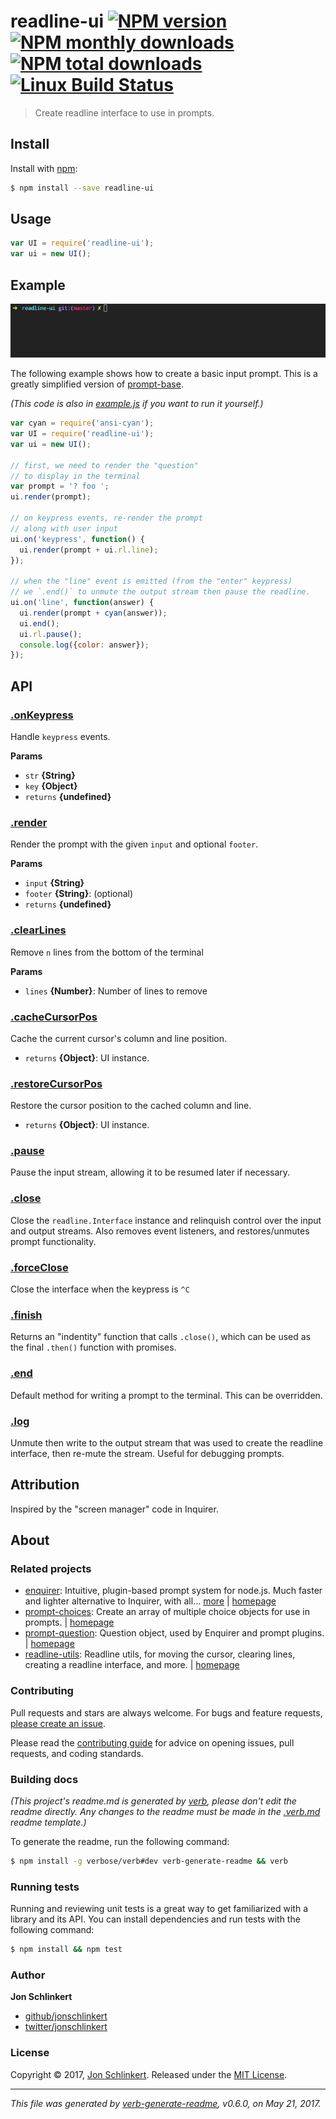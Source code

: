 # readline-ui [![NPM version](https://img.shields.io/npm/v/readline-ui.svg?style=flat)](https://www.npmjs.com/package/readline-ui) [![NPM monthly downloads](https://img.shields.io/npm/dm/readline-ui.svg?style=flat)](https://npmjs.org/package/readline-ui) [![NPM total downloads](https://img.shields.io/npm/dt/readline-ui.svg?style=flat)](https://npmjs.org/package/readline-ui) [![Linux Build Status](https://img.shields.io/travis/enquirer/readline-ui.svg?style=flat&label=Travis)](https://travis-ci.org/enquirer/readline-ui)

> Create readline interface to use in prompts.

## Install

Install with [npm](https://www.npmjs.com/):

```sh
$ npm install --save readline-ui
```

## Usage

```js
var UI = require('readline-ui');
var ui = new UI();
```

## Example

![example](example.gif)

The following example shows how to create a basic input prompt. This is a greatly simplified version of [prompt-base](https://github.com/enquirer/prompt-base).

_(This code is also in [example.js](example.js) if you want to run it yourself.)_

```js
var cyan = require('ansi-cyan');
var UI = require('readline-ui');
var ui = new UI();

// first, we need to render the "question" 
// to display in the terminal
var prompt = '? foo ';
ui.render(prompt);

// on keypress events, re-render the prompt 
// along with user input
ui.on('keypress', function() {
  ui.render(prompt + ui.rl.line);
});

// when the "line" event is emitted (from the "enter" keypress)
// we `.end()` to unmute the output stream then pause the readline. 
ui.on('line', function(answer) {
  ui.render(prompt + cyan(answer));
  ui.end();
  ui.rl.pause();
  console.log({color: answer});
});
```

## API

### [.onKeypress](index.js#L70)

Handle `keypress` events.

**Params**

* `str` **{String}**
* `key` **{Object}**
* `returns` **{undefined}**

### [.render](index.js#L82)

Render the prompt with the given `input` and optional `footer`.

**Params**

* `input` **{String}**
* `footer` **{String}**: (optional)
* `returns` **{undefined}**

### [.clearLines](index.js#L148)

Remove `n` lines from the bottom of the terminal

**Params**

* `lines` **{Number}**: Number of lines to remove

### [.cacheCursorPos](index.js#L159)

Cache the current cursor's column and line position.

* `returns` **{Object}**: UI instance.

### [.restoreCursorPos](index.js#L170)

Restore the cursor position to the cached column and line.

* `returns` **{Object}**: UI instance.

### [.pause](index.js#L180)

Pause the input stream, allowing it to be resumed later if necessary.

### [.close](index.js#L192)

Close the `readline.Interface` instance and relinquish
control over the input and output streams. Also removes
event listeners, and restores/unmutes prompt functionality.

### [.forceClose](index.js#L202)

Close the interface when the keypress is `^C`

### [.finish](index.js#L213)

Returns an "indentity" function that calls `.close()`,
which can be used as the final `.then()` function with
promises.

### [.end](index.js#L228)

Default method for writing a prompt to the terminal.
This can be overridden.

### [.log](index.js#L243)

Unmute then write to the output stream that was used
to create the readline interface, then re-mute the stream.
Useful for debugging prompts.

## Attribution

Inspired by the "screen manager" code in Inquirer.

## About

### Related projects

* [enquirer](https://www.npmjs.com/package/enquirer): Intuitive, plugin-based prompt system for node.js. Much faster and lighter alternative to Inquirer, with all… [more](https://github.com/enquirer/enquirer) | [homepage](https://github.com/enquirer/enquirer "Intuitive, plugin-based prompt system for node.js. Much faster and lighter alternative to Inquirer, with all the same prompt types and more, but without the bloat.")
* [prompt-choices](https://www.npmjs.com/package/prompt-choices): Create an array of multiple choice objects for use in prompts. | [homepage](https://github.com/enquirer/prompt-choices "Create an array of multiple choice objects for use in prompts.")
* [prompt-question](https://www.npmjs.com/package/prompt-question): Question object, used by Enquirer and prompt plugins. | [homepage](https://github.com/enquirer/prompt-question "Question object, used by Enquirer and prompt plugins.")
* [readline-utils](https://www.npmjs.com/package/readline-utils): Readline utils, for moving the cursor, clearing lines, creating a readline interface, and more. | [homepage](https://github.com/enquirer/readline-utils "Readline utils, for moving the cursor, clearing lines, creating a readline interface, and more.")

### Contributing

Pull requests and stars are always welcome. For bugs and feature requests, [please create an issue](../../issues/new).

Please read the [contributing guide](.github/contributing.md) for advice on opening issues, pull requests, and coding standards.

### Building docs

_(This project's readme.md is generated by [verb](https://github.com/verbose/verb-generate-readme), please don't edit the readme directly. Any changes to the readme must be made in the [.verb.md](.verb.md) readme template.)_

To generate the readme, run the following command:

```sh
$ npm install -g verbose/verb#dev verb-generate-readme && verb
```

### Running tests

Running and reviewing unit tests is a great way to get familiarized with a library and its API. You can install dependencies and run tests with the following command:

```sh
$ npm install && npm test
```

### Author

**Jon Schlinkert**

* [github/jonschlinkert](https://github.com/jonschlinkert)
* [twitter/jonschlinkert](https://twitter.com/jonschlinkert)

### License

Copyright © 2017, [Jon Schlinkert](https://github.com/jonschlinkert).
Released under the [MIT License](LICENSE).

***

_This file was generated by [verb-generate-readme](https://github.com/verbose/verb-generate-readme), v0.6.0, on May 21, 2017._